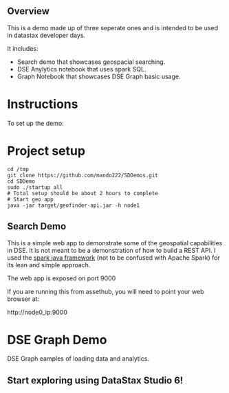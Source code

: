 ## Overview
This is a demo made up of three seperate ones and is intended to be used in datastax developer days.

It includes:
* Search demo that showcases geospacial searching.
* DSE Anylytics notebook that uses spark SQL.
* Graph Notebook that showcases DSE Graph basic usage.

# Instructions

To set up the demo:

# Project setup
```
cd /tmp
git clone https://github.com/mando222/SDDemos.git
cd SDDemo
sudo ./startup all
# Total setup should be about 2 hours to complete
# Start geo app
java -jar target/geofinder-api.jar -h node1
```




## Search Demo
This is a simple web app to demonstrate some of the geospatial capabilities in DSE.  It is not meant to be a demonstration of how to build a REST API. I used the [spark java framework](http://sparkjava.com/) (not to be confused with Apache Spark) for its lean and simple approach.

The web app is exposed on port 9000

If you are running this from assethub, you will need to point your web browser at:

http://node0_ip:9000

# DSE Graph Demo

DSE Graph eamples of loading data and analytics.

## Start exploring using DataStax Studio 6!
